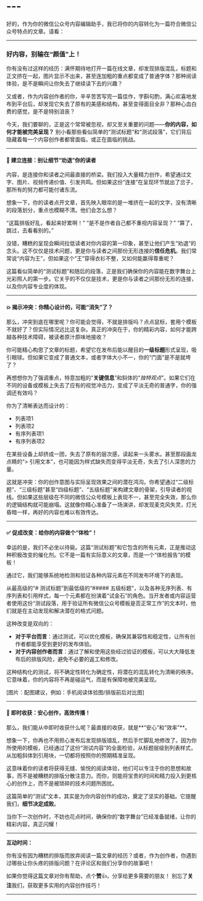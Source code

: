 # ---

好的，作为你的微信公众号内容编辑助手，我已将你的内容转化为一篇符合微信公众号特点的文章。请看：

---

### 好内容，别输在“颜值”上！

你有没有过这样的经历：满怀期待地打开一篇在线文章，却发现排版混乱，标题和正文挤在一起，图片显示不出来，甚至连加粗的重点都变成了普通字体？那种阅读体验，是不是瞬间让你失去了继续读下去的兴趣？

又或者，作为内容创作者的你，辛辛苦苦写完一篇佳作，字斟句酌，满心欢喜地发布到平台后，却发现它失去了原有的美感和结构，甚至变得面目全非？那种心血白费的感觉，是不是特别沮丧？

今天，我们要聊的，正是这个常常被忽视，却又至关重要的问题——**你的内容，如何才能被完美呈现？** 别小看那些看似简单的“测试标题”和“测试段落”，它们背后隐藏着每一个内容创作者都曾面临，或正在面临的挑战。

---

#### 📌 建立连接：别让细节“劝退”你的读者

内容，是连接你和读者之间最直接的桥梁。我们投入大量精力创作，希望通过文字、图片、视频传递价值、引发共鸣。但如果这份“连接”在呈现环节就出了岔子，那所有的努力都可能付诸东流。

想象一下，你的读者点开文章，首先映入眼帘的是一堆挤在一起的文字，没有清晰的段落划分，重点也模糊不清。他们会怎么想？

“这篇排版好乱，看起来好累啊！”
“是不是作者自己都不重视内容呈现？”
“算了，跳过，去看看别的。”

没错，糟糕的呈现会瞬间拉低读者对你内容的第一印象，甚至让他们产生“劝退”的念头。这不仅仅是技术问题，更是你与读者之间那份无形连接的**信任危机**。我们常常说“内容为王”，但如果这个“王”穿得衣衫不整，又如何能赢得尊重呢？

这篇看似简单的“测试标题”和随后的段落，正是我们确保你的内容能在数字舞台上光彩照人的第一步。它关乎的不仅仅是技术，更是你与读者之间那份无形的连接，以及你内容专业度的体现。

---

#### 💥 揭示冲突：你精心设计的，可能“消失”了？

那么，冲突到底在哪里呢？你可能会觉得，不就是排版吗？点点鼠标，套用个模板不就好了？但实际情况远比这复杂。真正的冲突在于，你的精彩内容，如何才能跨越各种技术障碍，被读者原汁原味地接收？

你可能精心构思了文章的标题，希望它在发布后能以醒目的**一级标题**形式呈现，吸引眼球。但如果它变成了普通文本，或者字体大小不一，你的“门面”是不是就垮了？

再想想你为了强调重点，特意加粗的“**关键信息**”和斜体的“*独特观点*”。如果它们在不同的设备或模板上失去了应有的视觉冲击力，变成了平淡无奇的普通字，你的强调还有效吗？

你为了清晰表达而设计的：
*   列表项1
*   列表项2
*   有序列表项1
*   有序列表项2

在某些设备上却挤成一团，失去了原有的层次感，读起来一头雾水。甚至那段画龙点睛的“> 引用文本”，也可能因为样式缺失而变得平淡无奇，失去了引人深思的力量。

这就是冲突：你的创作意图与实际呈现效果之间的潜在鸿沟。你希望通过“二级标题”、“三级标题”甚至“四级标题”、“五级标题”来构建文章的骨架，引导读者的视线。但如果这些层级在不同的微信公众号模板上表现不一，甚至完全失效，那么你的逻辑结构就可能崩塌。这就像你精心准备了一场演讲，却发现麦克风失灵，灯光昏暗一样，再好的内容也难以有效传达。

---

#### ✅ 促成改变：给你的内容做个“体检”！

幸运的是，我们不必坐以待毙。这篇“测试标题”和它包含的所有元素，正是推动这种积极改变的催化剂。它不是一篇有实际意义的文章，而是一个“体检报告”的模板！

通过它，我们能够系统地检测和验证各种内容元素在不同发布环境下的表现。

从最高级的“# 测试标题”到最低级的“##### 五级标题”，以及各种无序列表、有序列表和引用样式，每一个元素都在扮演着“试金石”的角色。当开发者或内容运营者使用这份“测试段落，用于验证所有微信公众号模板是否正常工作”的文本时，他们就是在主动发现和解决潜在的格式问题。

这种改变是双向的：

*   **对于平台而言**：通过测试，可以优化模板，确保其兼容性和稳定性，让所有创作者都能享受到更好的发布体验。
*   **对于内容创作者而言**：通过了解和使用这些经过验证的模板，可以大大降低发布后的排版风险，避免不必要的返工和修改。

这种结构化的测试，将不确定性转化为确定性，将潜在的混乱转化为清晰的秩序。它意味着，你的内容将不再是碰运气，而是有保障地被完美呈现。

[图片：配图建议，例如：手机阅读体验图/排版前后对比图]

---

#### 🚀 即时收获：安心创作，高效传播！

那么，我们能从中即时收获什么呢？最直接的收获，就是**“安心”和“效率”**。

想象一下，你再也不用担心发布后发现排版错乱，然后手忙脚乱地修改了。因为你所使用的模板，已经通过了这份“测试内容”的全面检验，从标题层级到列表样式，从加粗斜体到引用块，一切都将按照你的预期精准呈现。

这意味着你的读者将获得无缝、愉悦的阅读体验，他们可以专注于你的思想和故事，而不是被糟糕的排版分散注意力。而你，则能将宝贵的时间和精力投入到更核心的创作上，而不是被琐碎的技术问题所困扰。

这篇简单的“测试”文本，其实是为你内容创作的成功，奠定了坚实的基础。它提醒我们，**细节决定成败**。

当你下一次创作时，不妨也花点时间，确保你的“数字舞台”已经准备就绪，让你的精彩内容，真正闪耀！

---

**互动时间：**

你有没有因为糟糕的排版而放弃阅读一篇文章的经历？或者，作为创作者，你遇到过哪些让你头疼的排版问题？在评论区和我们分享你的故事吧！

如果你觉得这篇文章对你有帮助，点个**赞**👍，分享给更多需要的朋友！
别忘了**关注**我们，获取更多实用的内容创作技巧！

---